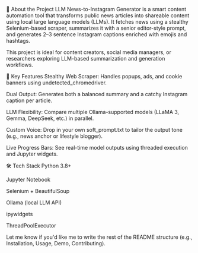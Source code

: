 📰 About the Project
LLM News-to-Instagram Generator is a smart content automation tool that transforms public news articles into shareable content using local large language models (LLMs). It fetches news using a stealthy Selenium-based scraper, summarizes it with a senior editor-style prompt, and generates 2–3 sentence Instagram captions enriched with emojis and hashtags.

This project is ideal for content creators, social media managers, or researchers exploring LLM-based summarization and generation workflows.

🚀 Key Features
Stealthy Web Scraper: Handles popups, ads, and cookie banners using undetected_chromedriver.

Dual Output: Generates both a balanced summary and a catchy Instagram caption per article.

LLM Flexibility: Compare multiple Ollama-supported models (LLaMA 3, Gemma, DeepSeek, etc.) in parallel.

Custom Voice: Drop in your own soft_prompt.txt to tailor the output tone (e.g., news anchor or lifestyle blogger).

Live Progress Bars: See real-time model outputs using threaded execution and Jupyter widgets.

🛠 Tech Stack
Python 3.8+

Jupyter Notebook

Selenium + BeautifulSoup

Ollama (local LLM API)

ipywidgets

ThreadPoolExecutor

Let me know if you'd like me to write the rest of the README structure (e.g., Installation, Usage, Demo, Contributing).
